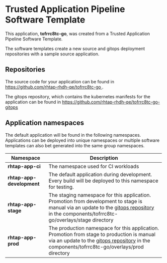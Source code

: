 # Trusted Application Pipeline Software Template

This application, **tofrrc8tc-go**, was created from a Trusted Application Pipeline Software Template.

The software templates create a new source and gitops deployment repositories with a sample source application. 

## Repositories

The source code for your application can be found in [https://github.com/rhtap-rhdh-qe/tofrrc8tc-go ](https://github.com/rhtap-rhdh-qe/tofrrc8tc-go ).
 
The gitops repository, which contains the kubernetes manifests for the application can be found in 
[https://github.com/rhtap-rhdh-qe/tofrrc8tc-go-gitops ](https://github.com/rhtap-rhdh-qe/tofrrc8tc-go-gitops ) 

## Application namespaces 

The default application will be found in the following namespaces. Applications can be deployed into unique namespaces or multiple software templates can also bet generated into the same group namespaces.  

|  Namespace   |  Description   |  
| -------- | -------- |
| **rhtap-app-ci** | The namespace used for CI workloads |
| **rhtap-app-development** | The default application during development. Every build will be deployed to this namespace for testing. |
| **rhtap-app-stage** | The staging namespace for this application. Promotion from development to stage is manual via an update to the [gitops repository](https://github.com/rhtap-rhdh-qe/tofrrc8tc-go-gitops ) in the components/tofrrc8tc-go/overlays/stage directory |
| **rhtap-app-prod** | The production namespace for this application. Promotion from stage to production is manual via an update to the [gitops repository](https://github.com/rhtap-rhdh-qe/tofrrc8tc-go-gitops ) in the components/tofrrc8tc-go/overlays/prod directory |